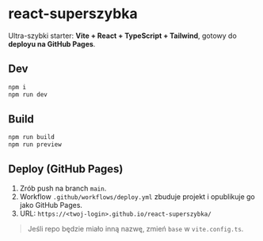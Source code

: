 # react-superszybka

Ultra-szybki starter: **Vite + React + TypeScript + Tailwind**, gotowy do **deployu na GitHub Pages**.

## Dev
```bash
npm i
npm run dev
```

## Build
```bash
npm run build
npm run preview
```

## Deploy (GitHub Pages)
1. Zrób push na branch `main`.
2. Workflow `.github/workflows/deploy.yml` zbuduje projekt i opublikuje go jako GitHub Pages.
3. URL: `https://<twoj-login>.github.io/react-superszybka/`

> Jeśli repo będzie miało inną nazwę, zmień `base` w `vite.config.ts`.
